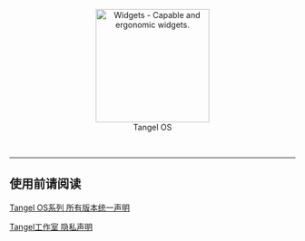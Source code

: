 
<p align="center">
<a href="https://github.com/widget-js/widgets">
  <img width="200" src="https://user-images.githubusercontent.com/91039316/211153019-833baac1-83bc-4f48-a5b0-a9e6deb67211.png" alt="Widgets - Capable and ergonomic widgets." width="300">
</a>
<br>
Tangel OS
</p>

<p align="center">
  <img src="https://img.shields.io/badge/Produced%20by-Tangel%20Studio-blue" alt="">
  <img src="https://img.shields.io/badge/category-Tangel%20OS%E7%89%88%E6%9C%AC%E5%82%A8%E5%AD%98%E4%BB%93%E5%BA%93-blue" alt="">
  <img src="https://img.shields.io/badge/license-CC--BY--SA--4.0-brightgreen" alt="">
  <img src="https://img.shields.io/github/v/release/TangelScratchStudio/Repository-Tangel_OS?include_prereleases" alt="">
</p>

***

## 使用前请阅读

[Tangel OS系列 所有版本统一声明](https://docs.qq.com/doc/DQm1WRkx3Ymt3dUVT)

[Tangel工作室 隐私声明](https://docs.qq.com/doc/DQlpwT3pEakZxQUt0)

